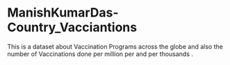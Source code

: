 # ManishKumarDas-Country_Vacciantions
This is a dataset about Vaccination Programs across the globe and also the number of Vaccinations done per million per and per thousands . 
